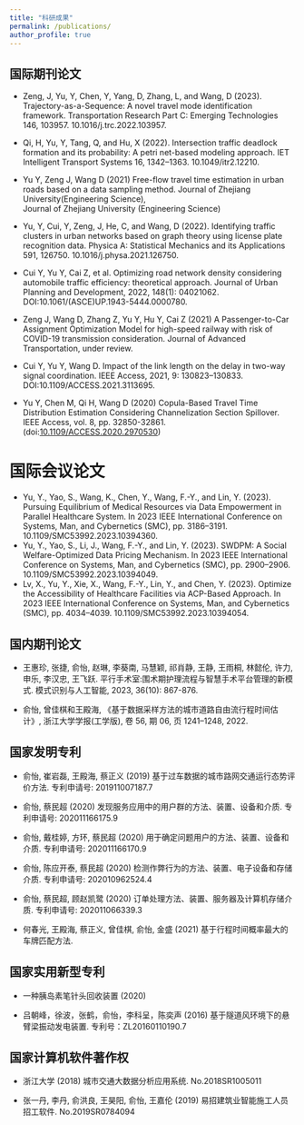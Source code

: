 ```yaml
---
title: "科研成果"
permalink: /publications/
author_profile: true
---
```


<!-- {% if author.googlescholar %}
  You can also find my articles on <u><a href="{{author.googlescholar}}">my Google Scholar profile</a>.</u>
{% endif %}

{% include base_path %}

{% for post in site.publications reversed %}
  {% include archive-single.html %}
{% endfor %} -->


## 国际期刊论文
* Zeng, J, Yu, Y, Chen, Y, Yang, D, Zhang, L, and Wang, D (2023). Trajectory-as-a-Sequence: A novel travel mode identification framework. Transportation Research Part C: Emerging Technologies 146, 103957. 10.1016/j.trc.2022.103957.

* Qi, H, Yu, Y, Tang, Q, and Hu, X (2022). Intersection traffic deadlock formation and its probability: A petri net-based modeling approach. IET Intelligent Transport Systems 16, 1342–1363. 10.1049/itr2.12210. 

* Yu Y, Zeng J, Wang D (2021) Free-flow travel time estimation in urban roads based on a data sampling method. Journal of Zhejiang University(Engineering Science), Journal of Zhejiang University (Engineering Science)

* Yu, Y, Cui, Y, Zeng, J, He, C, and Wang, D (2022). Identifying traffic clusters in urban networks based on graph theory using license plate recognition data. Physica A: Statistical Mechanics and its Applications 591, 126750. 10.1016/j.physa.2021.126750.

* Cui Y, Yu Y, Cai Z, et al. Optimizing road network density considering automobile traffic efficiency: theoretical approach. Journal of Urban Planning and Development, 2022, 148(1): 04021062. DOI:10.1061/(ASCE)UP.1943-5444.0000780.

* Zeng J, Wang D, Zhang Z, Yu Y, Hu Y, Cai Z (2021) A Passenger-to-Car Assignment Optimization Model for high-speed railway with risk of COVID-19 transmission consideration. Journal of Advanced Transportation, under review.

* Cui Y, Yu Y, Wang D. Impact of the link length on the delay in two-way signal coordination. IEEE Access, 2021, 9: 130823–130833. DOI:10.1109/ACCESS.2021.3113695.

* Yu Y, Chen M, Qi H, Wang D (2020) Copula-Based Travel Time Distribution Estimation Considering Channelization Section Spillover. IEEE Access, vol. 8, pp. 32850-32861. (doi:[10.1109/ACCESS.2020.2970530](https://eveyuyi.github.io/files/Copula_Based_Travel_Time_Distribution_Estimation))

国际会议论文
======
* Yu, Y., Yao, S., Wang, K., Chen, Y., Wang, F.-Y., and Lin, Y. (2023). Pursuing Equilibrium of Medical Resources via Data Empowerment in Parallel Healthcare System. In 2023 IEEE International Conference on Systems, Man, and Cybernetics (SMC), pp. 3186–3191. 10.1109/SMC53992.2023.10394360.
* Yu, Y., Yao, S., Li, J., Wang, F.-Y., and Lin, Y. (2023). SWDPM: A Social Welfare-Optimized Data Pricing Mechanism. In 2023 IEEE International Conference on Systems, Man, and Cybernetics (SMC), pp. 2900–2906. 10.1109/SMC53992.2023.10394049.
* Lv, X., Yu, Y., Xie, X., Wang, F.-Y., Lin, Y., and Chen, Y. (2023). Optimize the Accessibility of Healthcare Facilities via ACP-Based Approach. In 2023 IEEE International Conference on Systems, Man, and Cybernetics (SMC), pp. 4034–4039. 10.1109/SMC53992.2023.10394054.



## 国内期刊论文
* 王惠珍, 张捷, 俞怡, 赵琳, 李葵南, 马慧颖, 祁肖静, 王静, 王雨桐, 林懿伦, 许力, 申乐, 李汉忠, 王飞跃. 平行手术室:围术期护理流程与智慧手术平台管理的新模式. 模式识别与人工智能, 2023, 36(10): 867-876.

* 俞怡, 曾佳棋和王殿海, 《基于数据采样方法的城市道路自由流行程时间估计》, 浙江大学学报(工学版), 卷 56, 期 06, 页 1241–1248, 2022.

## 国家发明专利

* 俞怡, 崔岩磊, 王殿海, 蔡正义 (2019) 基于过车数据的城市路网交通运行态势评价方法. 专利申请号: 201911007187.7

* 俞怡, 蔡民超 (2020) 发现服务应用中的用户群的方法、装置、设备和介质. 专利申请号: 202011166175.9 

* 俞怡, 戴桂婷, 方环, 蔡民超 (2020) 用于确定问题用户的方法、装置、设备和介质. 专利申请号: 202011166170.9

* 俞怡, 陈应开泰, 蔡民超 (2020) 检测作弊行为的方法、装置、电子设备和存储介质. 专利申请号: 202010962524.4

* 俞怡, 蔡民超, 顾赵凯鹭 (2020) 订单处理方法、装置、服务器及计算机存储介质. 专利申请号: 202011066339.3

* 何春光, 王殿海, 蔡正义, 曾佳棋, 俞怡, 金盛 (2021) 基于行程时间概率最大的车牌匹配方法.


## 国家实用新型专利

* 一种胰岛素笔针头回收装置 (2020)

* 吕朝峰，徐波，张鹤，俞怡，李科呈，陈奕声 (2016) 基于隧道风环境下的悬臂梁振动发电装置. 专利号：ZL20160110190.7



## 国家计算机软件著作权

* 浙江大学 (2018) 城市交通大数据分析应用系统. No.2018SR1005011

* 张一丹, 李丹, 俞洪良, 王昊阳, 俞怡, 王嘉伦 (2019) 易招建筑业智能施工人员招工软件. No.2019SR0784094









